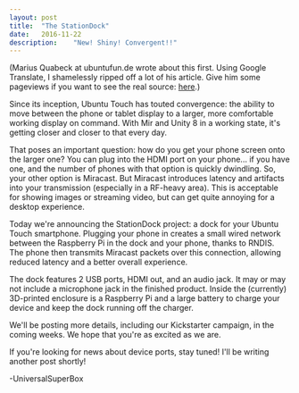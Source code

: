 ```yaml
---
layout: post
title:  "The StationDock"
date:   2016-11-22
description:	"New! Shiny! Convergent!!"
---
```


(Marius Quabeck at ubuntufun.de wrote about this first. Using Google Translate, I shamelessly ripped off a lot of his article. Give him some pageviews if you want to see the real source: [here](http://ubuntufun.de/2016/11/exklusiv-ein-station-dock-fuer-ubuntu-touch-mit-video/).)

Since its inception, Ubuntu Touch has touted convergence: the ability to move between the phone or tablet display to a larger, more comfortable working display on command. With Mir and Unity 8 in a working state, it's getting closer and closer to that every day.

That poses an important question: how do you get your phone screen onto the larger one? You can plug into the HDMI port on your phone... if you have one, and the number of phones with that option is quickly dwindling. So, your other option is Miracast. But Miracast introduces latency and artifacts into your transmission (especially in a RF-heavy area). This is acceptable for showing images or streaming video, but can get quite annoying for a desktop experience.

Today we're announcing the StationDock project: a dock for your Ubuntu Touch smartphone. Plugging your phone in creates a small wired network between the Raspberry Pi in the dock and your phone, thanks to RNDIS. The phone then transmits Miracast packets over this connection, allowing reduced latency and a better overall experience.

The dock features 2 USB ports, HDMI out, and an audio jack. It may or may not include a microphone jack in the finished product. Inside the (currently) 3D-printed enclosure is a Raspberry Pi and a large battery to charge your device and keep the dock running off the charger.

We'll be posting more details, including our Kickstarter campaign, in the coming weeks. We hope that you're as excited as we are.

If you're looking for news about device ports, stay tuned! I'll be writing another post shortly!

-UniversalSuperBox
